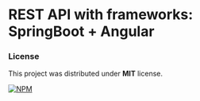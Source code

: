 # REST API with frameworks: **SpringBoot** + **Angular** 

### License

This project was distributed under **MIT** license. 

[![NPM](https://img.shields.io/npm/l/react)](https://github.com/nathan00pdl/crud-angular-spring/blob/main/LICENSE) 
